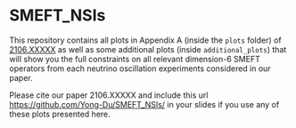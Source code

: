 
# SMEFT_NSIs

This repository contains all plots in Appendix A (inside the `plots` folder) of [2106.XXXXX](https://arxiv.org/abs/2106.XXXXX) as well as some additional plots (inside `additional_plots`) that will show you the full constraints on all relevant dimension-6 SMEFT operators from each neutrino oscillation experiments considered in our paper.


Please cite our paper 2106.XXXXX and include this url https://github.com/Yong-Du/SMEFT_NSIs/ in your slides if you use any of these plots presented here.

